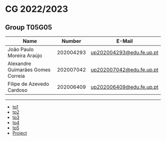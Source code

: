# CG 2022/2023

## Group T05G05
| Name             | Number    | E-Mail             |
| ---------------- | --------- | ------------------ |
| João Paulo Moreira Araújo         | 202004293 | up202004293@edu.fe.up.pt                |
| Alexandre Guimarães Gomes Correia          | 202007042 | up202007042@edu.fe.up.pt                |
| Filipe de Azevedo Cardoso         | 202006409 | up202006409@edu.fe.up.pt                |

----

  - [tp1](tp1/README.md)
  - [tp2](tp2/README.md)
  - [tp3](tp3/README.md)
  - [tp4](tp4/README.md)
  - [tp5](tp5/README.md)
  - [Project](proj/README.md)
